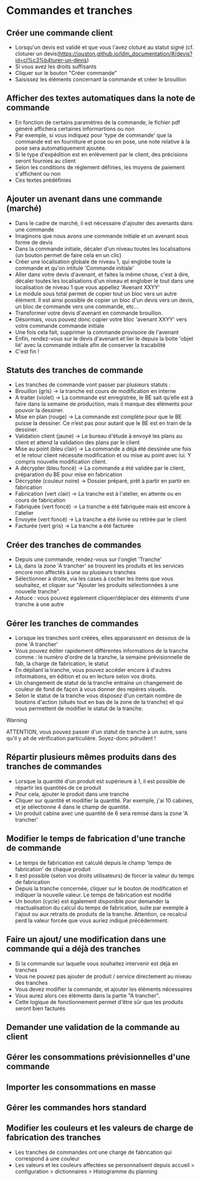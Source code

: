 # Commandes et tranches
 
## Créer une commande client
* Lorsqu'un devis est validé et que vous l'avez cloturé au statut signé (cf. cloturer un devis(https://iouston.github.io/ldm_documentation/#/devis?id=cl%c3%b4turer-un-devis)
* Si vous avez les droits suffisants
* Cliquer sur le bouton "Créer commande"
* Saisissez les éléments concernant la commande et créer le brouillon

## Afficher des textes automatiques dans la note de commande
* En fonction de certains paramètres de la commande, le fichier pdf généré affichera certaines informartions ou non
* Par exemple, si vous indiquez pour 'type de commande' que la commande est en fourniture et pose ou en pose, une note relative à la pose sera automatiquement ajoutée.
* Si le type d'expédition est en enlèvement par le client, des précisions seront fournies au client
* Selon les conditions de réglement définies, les moyens de paiement s'affichent ou non
* Ces textes prédéfinies

## Ajouter un avenant dans une commande (marché)
* Dans le cadre de marché, il est nécessaire d'ajouter des avenants dans une commande
* Imaginons que nous avons une commande initiale et un avenant sous forme de devis
* Dans la commande initiale, décaler d'un niveau toutes les localisations (un bouton permet de faire cela en un clic)
* Créer une localisation globale de niveau 1, qui englobe toute la commande et qu'on intitule 'Commande initiale'
* Aller dans votre devis d'avenant, et faites la même chose, c'est à dire, décaler toutes les localisations d'un niveau et englober le tout dans une localisation de niveau 1 que vous appellez 'Avenant XXYY'
* Le module sous total permet de copier tout un bloc vers un autre élément. Il est ainsi possible de copier un bloc d'un devis vers un devis, un bloc de commande vers une commande, etc...
* Transformer votre devis d'avenant en commande brouillon. 
* Désormais, vous pouvez donc copier votre bloc 'avenant XXYY' vers votre commande commande initiale
* Une fois cela fait, supprimer la commande provisoire de l'avenant
* Enfin, rendez-vous sur le devis d'avenant et lier le depuis la boite 'objet lié' avec la commande initiale afin de conserver la tracabilité
* C'est fin ! 

## Statuts des tranches de commande
* Les tranches de commande vont passer par plusieurs statuts :
* Brouillon (gris) → la tranche est cours de modification en interne
* A traiter (violet) → La commande est enregistrée, le BE sait qu’elle est à faire dans la semaine de production, mais il manque des éléments pour pouvoir la dessiner. 
* Mise en plan (rouge) → La commande est complète pour que le BE puisse la dessiner. Ce n’est pas pour autant que le BE est en train de la dessiner.
* Validation client (jaune) → Le bureau d'étude à envoyé les plans au client et attend la validation des plans par le client 
* Mise au point (bleu clair) → La commande a déjà été dessinée une fois et le retour client nécessite modification et ou mise au point avec lui. Y compris nouvelle modification client.
* A décrypter (bleu foncé) → La commande a été validée par le client, préparation du BE pour mise en fabrication
* Décryptée (couleur noire) → Dossier préparé, prêt à partir en partir en fabrication
* Fabrication (vert clair) → La tranche est à l'atelier, en attente ou en cours de fabrication
* Fabriquée (vert foncé) → La tranche a été fabriquée mais est encore à l'atelier
* Envoyée (vert foncé) → La tranche a été livrée ou retirée par le client
* Facturée (vert gris) → La tranche a été facturée

## Créer des tranches de commandes
* Depuis une commande, rendez-vous sur l'onglet 'Tranche'
* Là, dans la zone 'A trancher' se trouvent les produits et les services encore non affectés à une ou plusieurs tranches
* Sélectionner à droite, via les cases à cocher les items que vous souhaitez, et cliquer sur "Ajouter les produits sélectionnées à une nouvelle tranche".
* Astuce : vous pouvez également cliquer/déplacer des éléments d'une tranche à une autre

## Gérer les tranches de commandes
* Lorsque les tranches sont créées, elles apparaissent en dessous de la zone 'A trancher'
* Vous pouvez éditer rapidement différentes informations de la tranche comme : le numéro d'ordre de la tranche, la semaine prévisionnelle de fab, la charge de fabrication, le statut
* En dépliant la tranche, vous pouvez accéder encore à d'autres informations, en édition et ou en lecture selon vos droits.
* Un changement de statut de la tranche entraine un changement de couleur de fond de façon à vous donner des repères visuels.
* Selon le statut de la tranche vous disposez d'un certain nombre de boutons d'action (situés tout en bas de la zone de la tranche) et qui vous permettent de modifier le statut de la tranche.

> [!WARNING]
> ATTENTION, vous pouvez passer d'un statut de tranche à un autre, sans qu'il y ait de vérification particulière. Soyez-donc pdrudent !

## Répartir plusieurs mêmes produits dans des tranches de commandes
* Lorsque la quantité d'un produit est supérieure à 1, il est possible de répartir les quantités de ce produit 
* Pour cela, ajouter le produit dans une tranche
* Cliquer sur quantité et modifier la quantité. Par exemple, j'ai 10 cabines, et je sélectionne 4 dans le champ de quantité.
* Un produit cabine avec une quantité de 6 sera remise dans la zone 'A trancher'

## Modifier le temps de fabrication d'une tranche de commande
* Le temps de fabrication est calculé depuis le champ 'temps de fabrication' de chaque produit
* Il est possible (selon vos droits utilisateurs) de forcer la valeur du temps de fabrication
* Depuis la tranche concernée, cliquer sur le bouton de modification et indiquer la nouvelle valeur. Le temps de fabrication est modifié
* Un bouton (cycle) est également disponible pour demander la réactualisation du calcul du temps de fabrication, suite par exemple à l'ajout ou aux retraits de produits de la tranche. Attention, ce recalcul perd la valeur forcée que vous auriez indiqué précédemment.

## Faire un ajout/ une modification dans une commande qui a déjà des tranches
* Si la commande sur laquelle vous souhaitez intervenir est déjà en tranches
* Vous ne pouvez pas ajouter de produit / service directement au niveau des tranches
* Vous devez modifier la commande, et ajouter les éléments nécessaires
* Vous aurez alors ces éléments dans la partie "A trancher".
* Cette logique de fonctionnement permet d'être sûr que les produits seront bien facturés

## Demander une validation de la commande au client

## Gérer les consommations prévisionnelles d'une commande

## Importer les consommations en masse

## Gérer les commandes hors standard

## Modifier les couleurs et les valeurs de charge de fabrication des tranches
* Les tranches de commandes ont une charge de fabrication qui correspond à une couleur
* Les valeurs et les couleurs affectées se personnalisent depuis accueil > configuration > dictionnaires > Histogramme du planning
